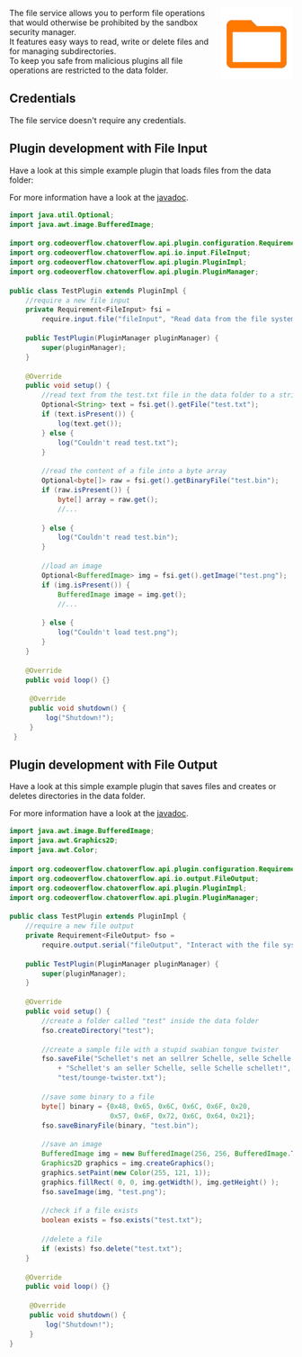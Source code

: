 <p><img align="right" width="128" height="128" src="/docs/img/services/file-material-icon.png"></p>

The file service allows you to perform file operations that would otherwise be prohibited by the sandbox security manager.  
It features easy ways to read, write or delete files and for managing subdirectories.  
To keep you safe from malicious plugins all file operations are restricted to the data folder.

## Credentials

The file service doesn't require any credentials.

## Plugin development with File Input
Have a look at this simple example plugin that loads files from the data folder:

For more information have a look at the [javadoc](http://docs.codeoverflow.org/chatoverflow-api/org/codeoverflow/chatoverflow/api/io/input/FileInput.html).
```java
import java.util.Optional;
import java.awt.image.BufferedImage;

import org.codeoverflow.chatoverflow.api.plugin.configuration.Requirement;
import org.codeoverflow.chatoverflow.api.io.input.FileInput;
import org.codeoverflow.chatoverflow.api.plugin.PluginImpl;
import org.codeoverflow.chatoverflow.api.plugin.PluginManager;

public class TestPlugin extends PluginImpl {
    //require a new file input
    private Requirement<FileInput> fsi = 
        require.input.file("fileInput", "Read data from the file system", false);
    
    public TestPlugin(PluginManager pluginManager) {
        super(pluginManager);
    }
    
    @Override
    public void setup() {
        //read text from the test.txt file in the data folder to a string:
        Optional<String> text = fsi.get().getFile("test.txt");
        if (text.isPresent()) {
            log(text.get());
        } else {
            log("Couldn't read test.txt");
        }

        //read the content of a file into a byte array
        Optional<byte[]> raw = fsi.get().getBinaryFile("test.bin");
        if (raw.isPresent()) {
            byte[] array = raw.get();
            //...

        } else {
            log("Couldn't read test.bin");
        }

        //load an image
        Optional<BufferedImage> img = fsi.get().getImage("test.png");
        if (img.isPresent()) {
            BufferedImage image = img.get();
            //...

        } else {
            log("Couldn't load test.png");
        }
    }
    
    @Override
    public void loop() {}
     
     @Override 
     public void shutdown() {
         log("Shutdown!");
     }
 }
```

## Plugin development with File Output
Have a look at this simple example plugin that saves files and creates or deletes directories in the data folder.

For more information have a look at the [javadoc](http://docs.codeoverflow.org/chatoverflow-api/org/codeoverflow/chatoverflow/api/io/output/FileOutput.html).

```java
import java.awt.image.BufferedImage;
import java.awt.Graphics2D;
import java.awt.Color;

import org.codeoverflow.chatoverflow.api.plugin.configuration.Requirement;
import org.codeoverflow.chatoverflow.api.io.output.FileOutput;
import org.codeoverflow.chatoverflow.api.plugin.PluginImpl;
import org.codeoverflow.chatoverflow.api.plugin.PluginManager;

public class TestPlugin extends PluginImpl {
    //require a new file output
    private Requirement<FileOutput> fso = 
        require.output.serial("fileOutput", "Interact with the file system", false);
    
    public TestPlugin(PluginManager pluginManager) {
        super(pluginManager);
    }
    
    @Override
    public void setup() {
        //create a folder called "test" inside the data folder
        fso.createDirectory("test");
        
        //create a sample file with a stupid swabian tongue twister
        fso.saveFile("Schellet's net an sellrer Schelle, selle Schelle schellet net.\n"
            + "Schellet's an seller Schelle, selle Schelle schellet!", 
            "test/tounge-twister.txt");
        
        //save some binary to a file
        byte[] binary = {0x48, 0x65, 0x6C, 0x6C, 0x6F, 0x20,
                         0x57, 0x6F, 0x72, 0x6C, 0x64, 0x21};
        fso.saveBinaryFile(binary, "test.bin");

        //save an image
        BufferedImage img = new BufferedImage(256, 256, BufferedImage.TYPE_INT_ARGB);
        Graphics2D graphics = img.createGraphics();
        graphics.setPaint(new Color(255, 121, 1));
        graphics.fillRect( 0, 0, img.getWidth(), img.getHeight() );
        fso.saveImage(img, "test.png");

        //check if a file exists
        boolean exists = fso.exists("test.txt");
        
        //delete a file 
        if (exists) fso.delete("test.txt");
    }
    
    @Override
    public void loop() {}
     
     @Override 
     public void shutdown() {
         log("Shutdown!");
     }
}
```

